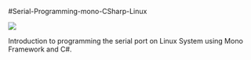 #Serial-Programming-mono-CSharp-Linux

<img src = "http://xanthium.in/sites/default/files/site-images/serial-prog-mono-csharp/Mono-programming-tutorial-beginner.jpg" />


Introduction to programming the serial port on Linux System using Mono Framework and C#.
